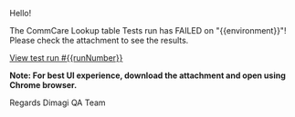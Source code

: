 Hello!

The CommCare Lookup table Tests run has FAILED on "{{environment}}"! Please check the attachment to see the results.

[View test run #{{runNumber}}]({{actionRunLink}})

**Note: For best UI experience, download the attachment and open using Chrome browser.**

Regards
Dimagi QA Team
